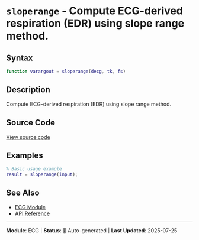 # `sloperange` - Compute ECG-derived respiration (EDR) using slope range method.

## Syntax

```matlab
function varargout = sloperange(decg, tk, fs)
```

## Description

Compute ECG-derived respiration (EDR) using slope range method.

## Source Code

[View source code](../../../src/ecg/sloperange.m)

## Examples

```matlab
% Basic usage example
result = sloperange(input);
```

## See Also

- [ECG Module](README.md)
- [API Reference](../README.md)

---

**Module**: ECG | **Status**: 🔄 Auto-generated | **Last Updated**: 2025-07-25
